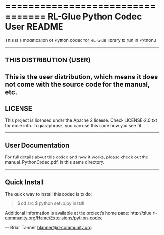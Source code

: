 =================================
RL-Glue Python Codec User README
=================================

This is a modification of Python codec for RL-Glue library to run in Python3

----------------------------
THIS DISTRIBUTION (USER)
----------------------------
This is the user distribution, which means it does not come with the source code for the manual, etc.
----------------------------
LICENSE
----------------------------
This project is licensed under the Apache 2 license. Check LICENSE-2.0.txt for more info. To paraphrase, you can use this code how you see fit.

----------------------------
User Documentation
----------------------------
For full details about this codec and how it works, please check out the manual, PythonCodec.pdf, in this same directory.


----------------------------
Quick Install
----------------------------
The quick way to install this codec is to do:
>$ cd src
>$ python setup.py install

Additional information is available at the project's home page:
http://glue.rl-community.org/Home/Extensions/python-codec

-- 
Brian Tanner
btanner@rl-community.org

